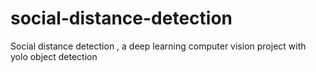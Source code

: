# social-distance-detection
Social distance detection , a deep learning computer vision project with yolo object detection
